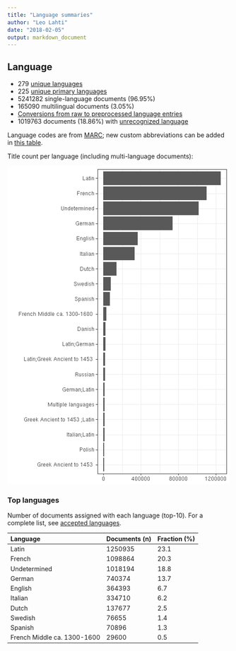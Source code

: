 ```yaml
---
title: "Language summaries"
author: "Leo Lahti"
date: "2018-02-05"
output: markdown_document
---
```


## Language

 * 279 [unique languages](output.tables/language_accepted.csv)
 * 225 [unique primary languages](output.tables/language_accepted.csv)  
 * 5241282 single-language documents (96.95%)
 * 165090 multilingual documents (3.05%) 
 * [Conversions from raw to preprocessed language entries](output.tables/language_conversions.csv) 
 * 1019763 documents (18.86%) with [unrecognized language](output.tables/language_discarded.csv)

Language codes are from [MARC](http://www.loc.gov/marc/languages/language_code.html); new custom abbreviations can be added in [this table](https://github.com/COMHIS/bibliographica/blob/master/inst/extdata/language_abbreviations.csv).

Title count per language (including multi-language documents):

![plot of chunk summarylang](figure/summarylang-1.png)


### Top languages

Number of documents assigned with each language (top-10). For a complete list,
see [accepted languages](output.tables/language_accepted.csv).


|Language                    |Documents (n) |Fraction (%) |
|:---------------------------|:-------------|:------------|
|Latin                       |1250935       |23.1         |
|French                      |1098864       |20.3         |
|Undetermined                |1018194       |18.8         |
|German                      |740374        |13.7         |
|English                     |364393        |6.7          |
|Italian                     |334710        |6.2          |
|Dutch                       |137677        |2.5          |
|Swedish                     |76655         |1.4          |
|Spanish                     |70896         |1.3          |
|French Middle ca. 1300-1600 |29600         |0.5          |

